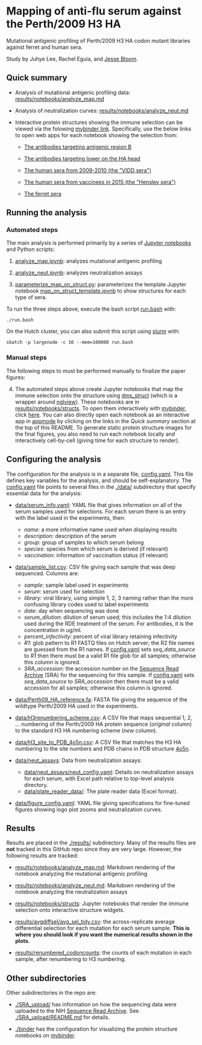 # Mapping of anti-flu serum against the Perth/2009 H3 HA
Mutational antigenic profiling of Perth/2009 H3 HA codon mutant libraries against ferret and human sera.

Study by Juhye Lee, Rachel Eguia, and [Jesse Bloom](https://research.fhcrc.org/bloom/en.html).

## Quick summary
- Analysis of mutational antigenic profiling data: [results/notebooks/analyze_map.md](results/notebooks/analyze_map.md)

- Analysis of neutralization curves: [results/notebooks/analyze_neut.md](results/notebooks/analyze_neut.md)

- Interactive protein structures showing the immune selection can be viewed via the folowing [mybinder link](https://mybinder.org/v2/gh/jbloomlab/map_flu_serum_Perth2009_H3_HA/master?filepath=results%2Fnotebooks%2Fstructs).
  Specifically, use the below links to open web apps for each notebook showing the selection from:

   - [The antibodies targeting antigenic region B](https://mybinder.org/v2/gh/jbloomlab/map_flu_serum_Perth2009_H3_HA/master?urlpath=%2Fapps%2Fresults%2Fnotebooks%2Fstructs%2Fmap_on_struct_antibody_region_B.ipynb)

   - [The antibodies targeting lower on the HA head](https://mybinder.org/v2/gh/jbloomlab/map_flu_serum_Perth2009_H3_HA/master?urlpath=%2Fapps%2Fresults%2Fnotebooks%2Fstructs%2Fmap_on_struct_antibody_lower_head.ipynb)

   - [The human sera from 2009-2010 (the "VIDD sera")](https://mybinder.org/v2/gh/jbloomlab/map_flu_serum_Perth2009_H3_HA/master?urlpath=%2Fapps%2Fresults%2Fnotebooks%2Fstructs%2Fmap_on_struct_VIDD_sera.ipynb)

   - [The human sera from vaccinees in 2015 (the "Hensley sera")](https://mybinder.org/v2/gh/jbloomlab/map_flu_serum_Perth2009_H3_HA/master?urlpath=%2Fapps%2Fresults%2Fnotebooks%2Fstructs%2Fmap_on_struct_Hensley_sera.ipynb)

   - [The ferret sera](https://mybinder.org/v2/gh/jbloomlab/map_flu_serum_Perth2009_H3_HA/master?urlpath=%2Fapps%2Fresults%2Fnotebooks%2Fstructs%2Fmap_on_struct_ferret.ipynb)


## Running the analysis

### Automated steps
The main analysis is performed primarily by a series of [Jupyter notebooks](https://jupyter.org/) and Python scripts:

  1. [analyze_map.ipynb](analyze_map.ipynb): analyzes mutational antigenic profiling

  2. [analyze_neut.ipynb](analyze_neut.ipynb): analyzes neutralization assays

  3. [parameterize_map_on_struct.py](parameterize_map_on_struct.py): parameterizes the template Jupyter notebook [map_on_struct_template.ipynb](map_on_struct_template.ipynb) to show structures for each type of sera.

To run the three steps above, execute the bash script [run.bash](run.bash) with:

    ./run.bash
    
On the Hutch cluster, you can also submit this script using [slurm](https://slurm.schedmd.com/) with:

    sbatch -p largenode -c 16 --mem=100000 run.bash

### Manual steps
The following steps to must be performed manually to finalize the paper figures:

  4. The automated steps above create Jupyter notebooks that map the immune selection onto the structure using [dms_struct](https://jbloomlab.github.io/dms_struct) (which is a wrapper around [nglview](https://github.com/arose/nglview)).
     These notebooks are in [results/notebooks/structs](results/notebooks/structs).
     To open them interactively with [mybinder](https://mybinder.org/), click [here](https://mybinder.org/v2/gh/jbloomlab/map_flu_serum_Perth2009_H3_HA/master?filepath=results%2Fnotebooks%2Fstructs).
     You can also directly open each notebook as an interactive app in [appmode](https://github.com/oschuett/appmode) by clicking on the links in the *Quick summary* section at the top of this README.
     To generate static protein structure images for the final figures, you also need to run each notebook locally and interactively cell-by-cell (giving time for each structure to render).

## Configuring the analysis
The configuration for the analysis is in a separate file, [config.yaml](config.yaml). 
This file defines key variables for the analysis, and should be self-explanatory. 
The [config.yaml](config.yaml) file points to several files in the [./data/](data) subdirectory that specify essential data for the analysis:

  - [data/serum_info.yaml](data/serum_info.yaml):
    YAML file that gives information on all of the serum samples used for selections.
    For each serum there is an entry with the label used in the experiments, then:
      - *name*: a more informative name used when displaying results
      - *description*: description of the serum
      - *group*: group of samples to which serum belong
      - *species*: species from which serum is derived (if relevant)
      - *vaccination*: information of vaccination status (if relevant)

  - [data/sample_list.csv](data/sample_list.csv):
    CSV file giving each sample that was deep sequenced.
    Columns are:
      - *sample*: sample label used in experiments
      - *serum*: serum used for selection
      - *library*: viral library, using simple 1, 2, 3 naming rather than the more confusing library codes used to label experiments
      - *date*: day when sequencing was done
      - *serum_dilution*: dilution of serum used; this includes the 1:4 dilution used during the RDE treatment of the serum. For antibodies, it is the concentration in ug/ml.
      - *percent_infectivity*: percent of viral library retaining infectivity
      - *R1*: glob pattern to R1 FASTQ files on Hutch server; the R2 file names are guessed from the R1 names. If [config.yaml](config.yaml) sets *seq_data_source* to *R1* then there must be a valid R1 file glob for all samples; otherwise this column is ignored.
      - *SRA_accession*: the accession number on the [Sequence Read Archive](https://www.ncbi.nlm.nih.gov/sra) (SRA) for the sequencing for this sample. If [config.yaml](config.yaml) sets *seq_data_source* to *SRA_accession* then there must be a valid accession for all samples; otherwise this column is ignored.
  
  - [data/Perth09_HA_reference.fa](data/Perth09_HA_reference.fa):
    FASTA file giving the sequence of the wildtype Perth/2009 HA used in the experiments.
  
  - [data/H3renumbering_scheme.csv](data/H3renumbering_scheme.csv):
    A CSV file that maps sequential 1, 2, ... numbering of the Perth/2009 HA protein sequence (*original* column) to the standard H3 HA numbering scheme (*new* column).

  - [data/H3_site_to_PDB_4o5n.csv](data/H3_site_to_PDB_4o5n.csv):
    A CSV file that matches the H3 HA numbering to the site numbers and PDB chains in PDB structure [4o5n](https://www.rcsb.org/structure/4O5N).

  - [data/neut_assays](data/neut_assays):
    Data from neutralization assays:
      - [data/neut_assays/neut_config.yaml](data/neut_assays/neut_config.yaml): Details on neutralization assays for each serum, with Excel path relative to top-level analysis directory.
      - [data/plate_reader_data/](data/plate_reader_data/): The plate reader data (Excel format).

  - [data/figure_config.yaml](data/figure_config.yaml):
    YAML file giving specifications for fine-tuned figures showing logo plot zooms and neutralization curves. 
  
## Results
Results are placed in the [./results/](results) subdirectory.
Many of the results files are **not** tracked in this GitHub repo since they are very large.
However, the following results are tracked:

  - [results/notebooks/analyze_map.md](results/notebooks/analyze_map.md): Markdown rendering of the notebook analyzing the mutational antigenic profiling

  - [results/notebooks/analyze_neut.md](results/notebooks/analyze_neut.md): Markdown rendering of the notebook analyzing the neutralization assays

  - [results/notebooks/structs](results/notebooks/structs): Jupyter notebooks that render the immune selection onto interactive structure widgets.

  - [results/avgdiffsel/avg_sel_tidy.csv](results/avgdiffsel/avg_sel_tidy.csv): the across-replicate average differential selection for each mutation for each serum sample.
    **This is where you should look if you want the numerical results shown in the plots.**

  - [results/renumbered_codoncounts](results/renumbered_codoncounts): the counts of each mutation in each sample, after renumbering to H3 numbering.

## Other subdirectories
Other subdirectories in the repo are:

 - [./SRA_upload/](SRA_upload) has information on how the sequencing data were uploaded to the NIH [Sequence Read Archive](https://www.ncbi.nlm.nih.gov/sra).
   See [./SRA_upload/README.md](SRA_upload/README.md) for details.

 - [./binder](binder) has the configuration for visualizing the protein structure notebooks on [mybinder](https://mybinder.org/).

